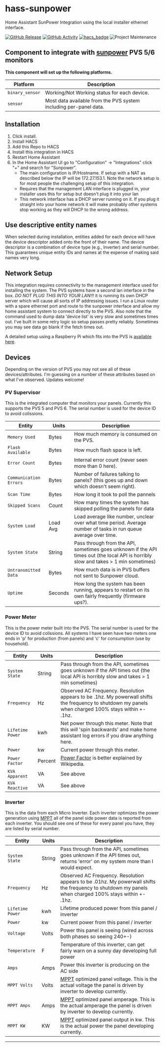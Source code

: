 # hass-sunpower
Home Assistant SunPower Integration using the local installer ethernet interface.

[![GitHub Release][releases-shield]][releases]
[![GitHub Activity][commits-shield]][commits]
[![hacs_badge](https://img.shields.io/badge/HACS-Custom-orange.svg?style=for-the-badge)](https://github.com/custom-components/hacs)
![Project Maintenance][maintenance-shield]

## Component to integrate with [sunpower][sunpower-us] PVS 5/6 monitors

**This component will set up the following platforms.**

Platform | Description
-- | --
`binary_sensor` | Working/Not Working status for each device.
`sensor` | Most data available from the PVS system including per-panel data.

## Installation
1. Click install.
3. Install HACS
4. Add this Repo to HACS
5. Install this integration in HACS
6. Restart Home Assistant
8. In the Home Assistant UI go to "Configuration" -> "Integrations" click "+" and search for "Sunpower".
   * The main configuration is IP/Hostname. If setup with a NAT as described below the IP will be 172.27.153.1. Note the network setup is for most people the challenging setup of this integration.
   * Requires that the management LAN interface is plugged in, your installer uses this for setup but doesn't plug it into your lan
   * This network interface has a DHCP server running on it. If you plug it straight into your home network it will make probably other systems stop working as they will DHCP to the wrong address.

## Use descriptive entity names
When selected during installation, entities added for each device will have the device descriptor added onto the front of their name. The device descriptor is a combination of device type (e.g., Inverter) and serial number. This guarantees unique entity IDs and names at the expense of making said names very long.

## Network Setup
This integration requires connectivity to the management interface used for installing the system.  The PVS systems have a second lan interface in the box.  *DO NOT PLUG THIS INTO YOUR LAN!!!* it is running its own DHCP server which will cause all sorts of IP addressing issues.  I run a Linux router with a spare ethernet port and route to the sunpower interface and allow my home assistant system to connect directly to the PVS.  Also note that the command used to dump data 'device list' is very slow and sometimes times out.  I've built in some retry logic so setup passes pretty reliably.  Sometimes you may see data go blank if the fetch times out.

A detailed setup using a Raspberry Pi which fits into the PVS is [available here][pi_setup].

## Devices
Depending on the version of PVS you may not see all of these devices/attributes.  I'm guessing on a number of these attributes based on what I've observed.  Updates welcome!

### PV Supervisor
This is the integrated computer that monitors your panels.  Currently this supports the PVS 5 and PVS 6.  The serial number is used for the device ID to avoid colissions.  

Entity | Units | Description
-- | -- | --
`Memory Used` | Bytes | How much memory is consumed on the PVS.
`Flash Available` | Bytes | How much flash space is left.
`Error Count` | Bytes | Internal error count (never seen more than 0 here).
`Communication Errors` | Bytes | Number of failures talking to panels? (this goes up and down which doesn't seem right).
`Scan Time` | Bytes | How long it took to poll the pannels
`Skipped Scans` | Count | How many times the system has skipped polling the panels for data 
`System Load` | Load Avg | Load average like number, unclear over what time period.  Average number of tasks in run queue average over time. 
`System State` | String | Pass through from the API, sometimes goes unknown if the API times out (the local API is horribly slow and takes > 1 min sometimes)
`Untransmitted Data` | Bytes | How much data is in PVS buffers not sent to Sunpower cloud.
`Uptime` | Seconds | How long the system has been running, appears to restart on its own fairly frequently (firmware ups?).

### Power Meter
This is the power meter built into the PVS.  The serial number is used for the device ID to avoid colissions.  All systems I have seen have two meters one ends in 'p' for production (from panels) and 'c' for consumption (use by household).

Entity | Units | Description
-- | -- | --
`System State` | String | Pass through from the API, sometimes goes unknown if the API times out (the local API is horribly slow and takes > 1 min sometimes)
`Frequency` | Hz | Observed AC Frequency.  Resolution appears to be .1hz.  My powerwall shifts the frequency to shutdown my panels when charged 100% stays within +- .1hz.
`Lifetime Power` | kwh | Net power through this meter.  Note that this *will* 'spin backwards' and make home assistant log errors if you draw anything here.
`Power` | kw | Current power through this meter.
`Power Factor` | Percent | [Power Factor][power-factor] is better explained by Wikipedia.
`KVA Apparent` | VA | See above
`KVA Reactive` | VA | See above

### Inverter
This is the data from each Micro Inverter.  Each inverter optimizes the power generation using [MPPT][mppt] all of the panel side power data is reported from each inverter.  You should see one of these for every panel you have, they are listed by serial number.

Entity | Units | Description
-- | -- | --
`System State` | String | Pass through from the API, sometimes goes unknown if the API times out, returns 'error' on my system more than I would expect.
`Frequency` | Hz | Observed AC Frequency.  Resolution appears to be .01hz.  My powerwall shifts the frequency to shutdown my panels when charged 100% stays within +- .1hz.
`Lifetime Power` | kwh | Lifetime produced power from this panel / inverter
`Power` | kw | Current power from this panel / inverter
`Voltage` | Volts | Power this panel is seeing (wired across both phases so seeing 240+-)
`Temperature` | F | Temperature of this inverter, can get fairly warn on a sunny day developing full power 
`Amps` | Amps | Power this inverter is producing on the AC side
`MPPT Volts` | Volts | [MPPT][mppt] optimized panel voltage.  This is the actual voltage the panel is driven by inverter to develop currently.
`MPPT Amps` | Amps | [MPPT][mppt] optimized panel amperage.  This is the actual amperage the panel is driven by inverter to develop currently.
`MPPT KW` | KW | [MPPT][mppt] optimized panel output in kw.  This is the actual power the panel developing currently.

***

[mppt]: https://en.wikipedia.org/wiki/Maximum_power_point_tracking
[power-factor]: https://en.wikipedia.org/wiki/Power_factor
[sunpower]: https://github.com/krbaker/hass-sunpower
[commits-shield]: https://img.shields.io/github/commit-activity/y/custom-components/blueprint.svg?style=for-the-badge
[commits]: https://github.com/krbaker/hass-sunpower/commits/master
[hacs]: https://github.com/custom-components/hacs
[hacsbadge]: https://img.shields.io/badge/HACS-Custom-orange.svg?style=for-the-badge
[maintenance-shield]: https://img.shields.io/badge/maintainer-Keith%20Baker%20%40krbaker-blue.svg?style=for-the-badge
[releases-shield]: https://img.shields.io/github/release/krbaker/hass-sunpower.svg?style=for-the-badge
[releases]: https://github.com/krbaker/hass-sunpower/releases
[sunpower-us]: https://us.sunpower.com/products/solar-panels
[pi_setup]: https://starreveld.com/PVS6%20Access%20and%20API.pdf

